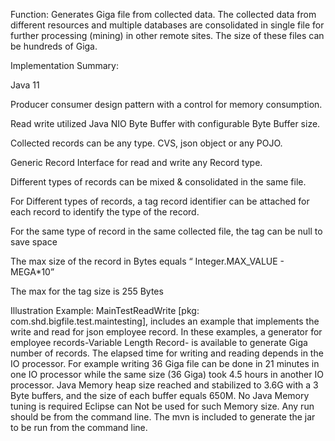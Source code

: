 Function:
    Generates Giga file from collected data. The collected data from different resources and multiple databases are consolidated in single file for further processing (mining) in other remote sites.
    The size of these files can be hundreds of Giga.

Implementation Summary:
  
  Java 11
  
  Producer consumer design pattern with a control for memory consumption.
  
  Read write utilized Java NIO Byte Buffer with configurable Byte Buffer size.
  
  Collected records can be any type. CVS, json object or any POJO.
  
  Generic Record Interface for read and write any Record type.
  
  Different types of records can be mixed & consolidated in the same file.
  
  For Different types of records, a tag record identifier can be attached for each record to identify the type of the record.
  
  For the same type of record in the same collected file, the tag can be null to save space
  
  The max size of the record in Bytes equals  “ Integer.MAX_VALUE - MEGA*10”
  
  The max for the tag size is 255 Bytes 
  

Illustration Example: 
   MainTestReadWrite [pkg: com.shd.bigfile.test.maintesting], includes an example that implements the write and read for json employee record.
   In these examples, a generator for employee records-Variable Length Record- is available to generate Giga number of records.
  The elapsed time for writing and reading depends in the IO processor. 
  For example writing 36 Giga file can be done in 21 minutes in one IO processor while the same size (36 Giga) took 4.5 hours in another IO processor.
  Java Memory heap size reached and stabilized to 3.6G with a 3 Byte buffers, and the size of each buffer equals 650M. No Java Memory tuning is required
 Eclipse can Not be used for such Memory size. Any run should be from the command line. The mvn is included to generate the jar to be run from the command line. 
